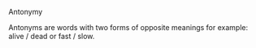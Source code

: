 Antonymy

Antonyms are words with two forms of opposite meanings for example: alive / dead or fast / slow.